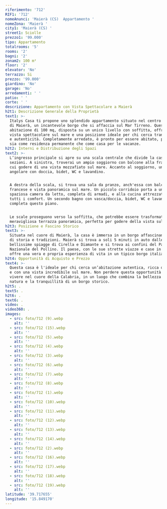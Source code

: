 ```yaml
---
riferimento: '712'
RIF1: '712'
nomeAnunci: 'Maierà (CS)  Appartamento '
nomeZona: 'Maierà '
city1: 'Maierà (CS) '
street1: Sciolle
prezzo1: '99.000'
tipo: Appartamento
totalrooms: '5'
rooms: '2'
bagni: '2'
zonam2: 100 m²
floor: '2'
elevator: 'No'
terrazzo: Si
prezzo: '99.000'
giardino: 'No'
garage: 'No'
arredamenti: ' '
patio: ' '
corte: ' '
descrizione: Appartamento con Vista Spettacolare a Maierà
h2t1: Descrizione Generale della Proprietà
text1: >-
  Italys Casa ti propone uno splendido appartamento situato nel centro storico
  di Maierà, un incantevole borgo che si affaccia sul Mar Tirreno. Questa
  abitazione di 100 mq, disposta su un unico livello con soffitta, offre una
  vista spettacolare sul mare e una posizione ideale per chi cerca tranquillità
  e autenticità. Completamente arredato, è pronto per essere abitato, perfetto
  sia come residenza permanente che come casa per le vacanze.
h2t2: Interni e Distribuzione degli Spazi
text2: >-
  L’ingresso principale si apre su una scala centrale che divide la casa in due
  sezioni. A sinistra, troverai un ampio soggiorno con balcone alla francese, da
  cui godere di una vista mozzafiato sul mare. Accanto al soggiorno, un bagno
  angolare con doccia, bidet, WC e lavandino.


  A destra della scala, si trova una sala da pranzo, anch'essa con balcone alla
  francese e vista panoramica sul mare. Un piccolo corridoio porta a una
  spaziosa camera da letto, completa di armadi, e alla cucina attrezzata con
  tutti i comfort. Un secondo bagno con vasca/doccia, bidet, WC e lavandino
  completa questo piano.


  Le scale proseguono verso la soffitta, che potrebbe essere trasformata in una
  meravigliosa terrazza panoramica, perfetta per godere della vista sul mare.
h2t3: Posizione e Fascino Storico
text3: >-
  Situata nel cuore di Maierà, la casa è immersa in un borgo affascinante, ricco
  di storia e tradizioni. Maierà si trova a soli 5 minuti in auto dalle
  bellissime spiagge di Cirella e Diamante e si trova ai confini del Parco
  Nazionale del Pollino. Il paese, con le sue strette viuzze e case in pietra,
  offre una vera e propria esperienza di vita in un tipico borgo italiano.
h2t4: Opportunità di Acquisto e Prezzo
text4: >-
  Questa casa è l'ideale per chi cerca un’abitazione autentica, ricca di fascino
  e con una vista incredibile sul mare. Non perdere questa opportunità unica di
  vivere nel cuore della Calabria, in un luogo che combina la bellezza della
  natura e la tranquillità di un borgo storico.
h2t5: .
text5: .
h2t6: .
text6: .
video: .
video360: .
images:
  - src: foto/712 (9).webp
    alt: ''
  - src: foto/712 (15).webp
    alt: ''
  - src: foto/712 (5).webp
    alt: ''
  - src: foto/712 (4).webp
    alt: ''
  - src: foto/712 (3).webp
    alt: ''
  - src: foto/712 (6).webp
    alt: ''
  - src: foto/712 (7).webp
    alt: ''
  - src: foto/712 (8).webp
    alt: ''
  - src: foto/712 (1).webp
    alt: ''
  - src: foto/712 (10).webp
    alt: ''
  - src: foto/712 (11).webp
    alt: ''
  - src: foto/712 (12).webp
    alt: ''
  - src: foto/712 (13).webp
    alt: ''
  - src: foto/712 (14).webp
    alt: ''
  - src: foto/712 (2).webp
    alt: ''
  - src: foto/712 (16).webp
    alt: ''
  - src: foto/712 (17).webp
    alt: ''
  - src: foto/712 (18).webp
    alt: ''
  - src: foto/712 (19).webp
    alt: ''
latitude: '39.717655'
longitude: '15.849170'
---
```


